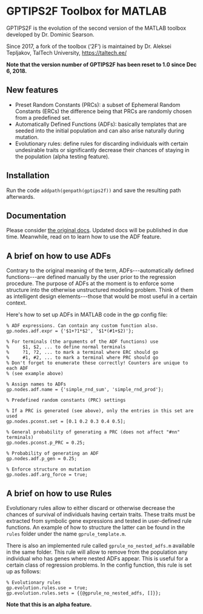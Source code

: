 # GPTIPS2F Toolbox for MATLAB #

GPTIPS2F is the evolution of the second version of the MATLAB toolbox developed by Dr. Dominic Searson.

Since 2017, a fork of the toolbox (‘2F’) is maintained by Dr. Aleksei Tepljakov, TalTech University, https://taltech.ee/

**Note that the version number of GPTIPS2F has been reset to 1.0 since Dec 6, 2018.**

## New features ##

* Preset Random Constants (PRCs): a subset of Ephemeral Random Constants (ERCs) the difference being that PRCs are randomly chosen from a predefined set.
* Automatically Defined Functions (ADFs): basically templates that are seeded into the initial population and can also arise naturally during mutation.
* Evolutionary rules: define rules for discarding individuals with certain undesirable traits or significantly decrease their chances of staying in the population (alpha testing feature).

## Installation ##

Run the code `addpath(genpath(gptips2f))` and save the resulting path afterwards.

## Documentation ##
Please consider [the original docs](https://sites.google.com/site/gptips4matlab/). Updated docs will be published in due time. Meanwhile, read on to learn how to use the ADF feature.

## A brief on how to use ADFs ##

Contrary to the original meaning of the term, ADFs---automatically defined functions---are defined manually by the user prior to the regression procedure. The purpose of ADFs at the moment is to enforce some structure into the otherwise unstructured modeling problem. Think of them as intelligent design elements---those that would be most useful in a certain context.

Here's how to set up ADFs in MATLAB code in the gp config file:
```
% ADF expressions. Can contain any custom function also.
gp.nodes.adf.expr = {'$1+?1*$2', '$1*(#1+$2)'};

% For terminals (the arguments of the ADF functions) use
%     $1, $2, ... to define normal terminals
%     ?1, ?2, ... to mark a terminal where ERC should go
%     #1, #2, ... to mark a terminal where PRC should go
% Don't forget to enumerate these correctly! Counters are unique to each ADF
% (see example above)
   
% Assign names to ADFs
gp.nodes.adf.name = {'simple_rnd_sum', 'simple_rnd_prod'};

% Predefined random constants (PRC) settings

% If a PRC is generated (see above), only the entries in this set are used
gp.nodes.pconst.set = [0.1 0.2 0.3 0.4 0.5]; 

% General probability of generating a PRC (does not affect "#nn" terminals)
gp.nodes.pconst.p_PRC = 0.25;

% Probability of generating an ADF
gp.nodes.adf.p_gen = 0.25;

% Enforce structure on mutation
gp.nodes.adf.arg_force = true;
```

## A brief on how to use Rules ##

Evolutionary rules allow to either discard or otherwise decrease the chances of survival of individuals having certain traits. These traits must be extracted from symbolic gene expressions and tested in user-defined rule functions. An example of how to structure the latter can be found in the `rules` folder under the name `gprule_template.m`.

There is also an implemented rule called `gprule_no_nested_adfs.m` available in the same folder. This rule will allow to remove from the population any individual who has genes where nested ADFs appear. This is useful for a certain class of regression problems. In the config function, this rule is set up as follows:
```
% Evolutionary rules
gp.evolution.rules.use = true;
gp.evolution.rules.sets = {{@gprule_no_nested_adfs, []}};
```

**Note that this is an alpha feature.**